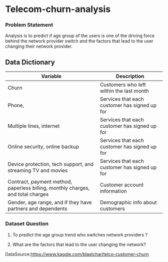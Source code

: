 # Telecom-churn-analysis

### Problem Statement

Analysis is to predict if age group of the users is one of the driving force behind the network provider switch and the factors that lead to the user changing their network provider.

## Data Dictionary
Variable  | Description
--------- |-------------
Churn     | Customers who left within the last month
Phone,    | Services that each customer has signed up for
Multiple lines, internet | Services that each customer has signed up for
Online security, online backup | Services that each customer has signed up for
Device protection, tech support, and streaming TV and movies | Services that each customer has signed up for 
Contract, payment method, paperless billing, monthly charges, and total charges | Customer account information
Gender, age range, and if they have partners and dependents | Demographic info about customers

### Dataset Question

1. To predict the age group trend who switches network providers ?

2. What are the factors that lead to the user changing the network?


DataSource:https://www.kaggle.com/blastchar/telco-customer-churn
